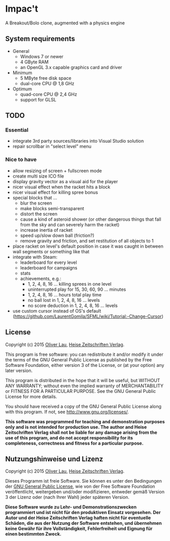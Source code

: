 # Impac't

A Breakout/Bolo clone, augmented with a physics engine


## System requirements

 - General
   - Windows 7 or newer
   - 4 GByte RAM
   - an OpenGL 3.x capable graphics card and driver
 - Minimum
   - 5 MByte free disk space
   - dual-core CPU @ 1,8 GHz
 - Optimum
   - quad-core CPU @ 2,4 GHz
   - support for GLSL


## TODO

### Essential

 - integrate 3rd party sources/libraries into Visual Studio solution
 - repair scrollbar in "select level" menu

### Nice to have

 - allow resizing of screen + fullscreen mode
 - create multi size ICO file
 - display gravity vector as a visual aid for the player
 - nicer visual effect when the racket hits a block
 - nicer visual effect for killing spree bonus
 - special blocks that ...
   - blur the screen
   - make blocks semi-transparent
   - distort the screen
   - cause a kind of asteroid shower (or other dangerous things that fall from the sky and can severely harm the racket)
   - increase inertia of racket
   - speed up/slow down ball (friction?)
   - remove gravity and friction, and set restitution of all objects to 1
 - place racket on level's default position in case it was caught in between wall segments or something like that
 - integrate with Steam:
   - leaderboard for every level
   - leaderboard for campaigns
   - stats
   - achievements, e.g.:
	 - 1, 2, 4, 8, 16 ... killing sprees in one level
	 - uninterrupted play for 15, 30, 60, 90 ... minutes
	 - 1, 2, 4, 8, 16 ... hours total play time
	 - no ball lost in 1, 2, 4, 8, 16 ... levels
     - no score deduction in 1, 2, 4, 8, 16 ... levels
 - use custom cursor instead of OS's default (https://github.com/LaurentGomila/SFML/wiki/Tutorial:-Change-Cursor)

## License

Copyright (c) 2015 [Oliver Lau](mailto:ola@ct.de),
<a href="http://www.heise.de/">Heise Zeitschriften Verlag</a>.


This program is free software: you can redistribute it and/or modify
it under the terms of the GNU General Public License as published by
the Free Software Foundation, either version 3 of the License, or
(at your option) any later version.

This program is distributed in the hope that it will be useful,
but WITHOUT ANY WARRANTY; without even the implied warranty of
MERCHANTABILITY or FITNESS FOR A PARTICULAR PURPOSE.  See the
GNU General Public License for more details.

You should have received a copy of the GNU General Public License
along with this program. If not, see
<a href="http://www.gnu.org/licenses/">http://www.gnu.org/licenses/</a>.


__This software was programmed for teaching and demonstration purposes only
and is not intended for production use. The author and Heise Zeitschriften
Verlag shall not be liable for any damage arising from the use of this program,
and do not accept responsibility for its completeness, correctness and fitness
for a particular purpose.__


## Nutzungshinweise und Lizenz

Copyright (c) 2015 [Oliver Lau](mailto:ola@ct.de),
<a href="http://www.heise.de/">Heise Zeitschriften Verlag</a>.

Dieses Programm ist freie Software. Sie können es unter den Bedingungen der
<a href="http://www.gnu.org/licenses/gpl-3.0">GNU General Public License</a>,
wie von der Free Software Foundation veröffentlicht, weitergeben und/oder
modifizieren, entweder gemäß Version 3 der Lizenz oder (nach Ihrer Wahl)
jeder späteren Version.

__Diese Software wurde zu Lehr- und Demonstrationszwecken programmiert
und ist nicht für den produktiven Einsatz vorgesehen. Der Autor und der
Heise Zeitschriften Verlag haften nicht für eventuelle Schäden, die aus
der Nutzung der Software entstehen, und übernehmen keine Gewähr für ihre
Vollständigkeit, Fehlerfreiheit und Eignung für einen bestimmten Zweck.__

